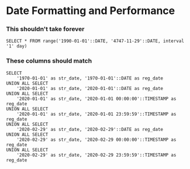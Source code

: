 # Date Formatting and Performance

### This shouldn't take forever

```whole_lotta_dates
SELECT * FROM range('1990-01-01'::DATE, '4747-11-29'::DATE, interval '1' day)
```

<DataTable data={whole_lotta_dates} />

### These columns should match

```try_to_break_dates
SELECT
	'1970-01-01' as str_date, '1970-01-01'::DATE as reg_date
UNION ALL SELECT
	'2020-01-01' as str_date, '2020-01-01'::DATE as reg_date
UNION ALL SELECT
	'2020-01-01' as str_date, '2020-01-01 00:00:00'::TIMESTAMP as reg_date
UNION ALL SELECT
	'2020-01-01' as str_date, '2020-01-01 23:59:59'::TIMESTAMP as reg_date
UNION ALL SELECT
	'2020-02-29' as str_date, '2020-02-29'::DATE as reg_date
UNION ALL SELECT
	'2020-02-29' as str_date, '2020-02-29 00:00:00'::TIMESTAMP as reg_date
UNION ALL SELECT
	'2020-02-29' as str_date, '2020-02-29 23:59:59'::TIMESTAMP as reg_date
```

<DataTable data={try_to_break_dates} rows={Infinity} />
